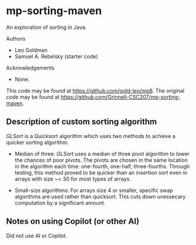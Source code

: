 # mp-sorting-maven

An exploration of sorting in Java.

Authors

* Leo Goldman
* Samuel A. Rebelsky (starter code)

Acknowledgements

* None.

This code may be found at <https://github.com/gold-leo/mp8>. The original code may be found at <https://github.com/Grinnell-CSC207/mp-sorting-maven>.

Description of custom sorting algorithm
---------------------------------------

_GLSort_ is a Quicksort algorithm which uses two methods to achieve a quicker sorting algorithm.

- Median of three: _GLSort_ uses a median of three pivot algorithm to lower the chances of poor pivots. The pivots are chosen in the same location in the algorithm each time: one-fourth, one-half, three-fourths. Through testing, this method proved to be quicker than an insertion sort even in arrays with size ~< 30 for most types of arrays.

- Small-size algorithms: For arrays size 4 or smaller, specific swap algorithms are used rather than quicksort. This cuts down unessecary computation by a significant amount.

Notes on using Copilot (or other AI)
------------------------------------

Did not use AI or Copilot.  
